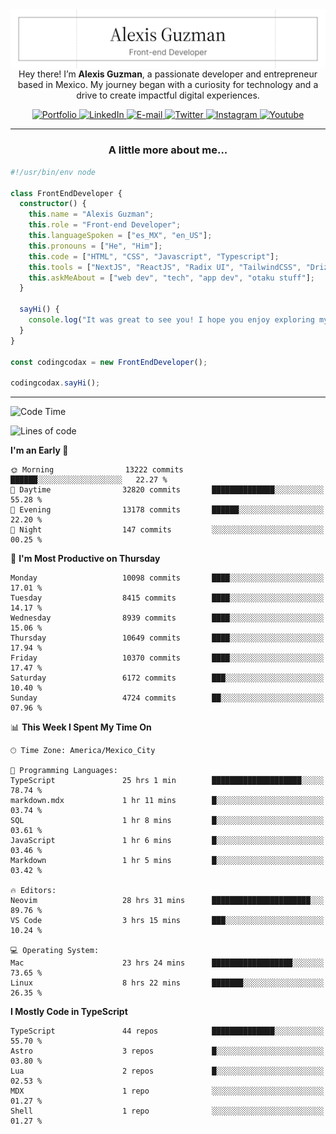 <img align='right' src="./Banner.png" width="" />
<p align='center'>Hey there! I’m <strong>Alexis Guzman</strong>, a passionate developer and entrepreneur based in Mexico. My journey began with a curiosity for technology and a drive to create impactful digital experiences.</p>

<div align='center'>
  <a href='https://www.codingcodax.dev' target='_blank'>
    <img alt='Portfolio' src='https://img.shields.io/badge/Portfolio-black?logo=vercel&style=flat-square'>
  </a>
  <a href='https://linkedin.com/in/codingcodax' target='_blank'>
    <img alt='LinkedIn' src='https://img.shields.io/badge/LinkedIn-black?logo=LinkedIn&style=flat-square'>
  </a>
  <a href='mailto:hello@codingcodax.com' target='_blank'>
    <img alt='E-mail' src='https://img.shields.io/badge/Email-black?logo=Gmail&style=flat-square'>
  </a>
  <a href='https://x.com/codingcodax' target='_blank'>
    <img alt='Twitter' src='https://img.shields.io/badge/X-black?logo=X&style=flat-square'>
  </a>
  <a href='https://www.instagram.com/codingcodax' target='_blank'>
    <img alt='Instagram' src='https://img.shields.io/badge/Instagram-black?logo=Instagram&style=flat-square'>
  </a>
  <a href='https://www.youtube.com/@codingcodax' target='_blank'>
    <img alt='Youtube' src='https://img.shields.io/badge/YouTube-black?logo=Youtube&style=flat-square'>
  </a>
</div>


---

<h3 align='center'>A little more about me...</h3>

```typescript
#!/usr/bin/env node

class FrontEndDeveloper {
  constructor() {
    this.name = "Alexis Guzman";
    this.role = "Front-end Developer";
    this.languageSpoken = ["es_MX", "en_US"];
    this.pronouns = ["He", "Him"];
    this.code = ["HTML", "CSS", "Javascript", "Typescript"];
    this.tools = ["NextJS", "ReactJS", "Radix UI", "TailwindCSS", "Drizzle", "tRPC"];
    this.askMeAbout = ["web dev", "tech", "app dev", "otaku stuff"];
  }

  sayHi() {
    console.log("It was great to see you! I hope you enjoy exploring my work.");
  }
}

const codingcodax = new FrontEndDeveloper();

codingcodax.sayHi();
```

---

<!--START_SECTION:waka-->
![Code Time](http://img.shields.io/badge/Code%20Time-4%2C163%20hrs%2041%20mins-blue)

![Lines of code](https://img.shields.io/badge/From%20Hello%20World%20I%27ve%20Written-10.3%20million%20lines%20of%20code-blue)

**I'm an Early 🐤** 

```text
🌞 Morning                13222 commits       ██████░░░░░░░░░░░░░░░░░░░   22.27 % 
🌆 Daytime                32820 commits       ██████████████░░░░░░░░░░░   55.28 % 
🌃 Evening                13178 commits       ██████░░░░░░░░░░░░░░░░░░░   22.20 % 
🌙 Night                  147 commits         ░░░░░░░░░░░░░░░░░░░░░░░░░   00.25 % 
```
📅 **I'm Most Productive on Thursday** 

```text
Monday                   10098 commits       ████░░░░░░░░░░░░░░░░░░░░░   17.01 % 
Tuesday                  8415 commits        ████░░░░░░░░░░░░░░░░░░░░░   14.17 % 
Wednesday                8939 commits        ████░░░░░░░░░░░░░░░░░░░░░   15.06 % 
Thursday                 10649 commits       ████░░░░░░░░░░░░░░░░░░░░░   17.94 % 
Friday                   10370 commits       ████░░░░░░░░░░░░░░░░░░░░░   17.47 % 
Saturday                 6172 commits        ███░░░░░░░░░░░░░░░░░░░░░░   10.40 % 
Sunday                   4724 commits        ██░░░░░░░░░░░░░░░░░░░░░░░   07.96 % 
```


📊 **This Week I Spent My Time On** 

```text
🕑︎ Time Zone: America/Mexico_City

💬 Programming Languages: 
TypeScript               25 hrs 1 min        ████████████████████░░░░░   78.74 % 
markdown.mdx             1 hr 11 mins        █░░░░░░░░░░░░░░░░░░░░░░░░   03.74 % 
SQL                      1 hr 8 mins         █░░░░░░░░░░░░░░░░░░░░░░░░   03.61 % 
JavaScript               1 hr 6 mins         █░░░░░░░░░░░░░░░░░░░░░░░░   03.46 % 
Markdown                 1 hr 5 mins         █░░░░░░░░░░░░░░░░░░░░░░░░   03.42 % 

🔥 Editors: 
Neovim                   28 hrs 31 mins      ██████████████████████░░░   89.76 % 
VS Code                  3 hrs 15 mins       ███░░░░░░░░░░░░░░░░░░░░░░   10.24 % 

💻 Operating System: 
Mac                      23 hrs 24 mins      ██████████████████░░░░░░░   73.65 % 
Linux                    8 hrs 22 mins       ███████░░░░░░░░░░░░░░░░░░   26.35 % 
```

**I Mostly Code in TypeScript** 

```text
TypeScript               44 repos            ██████████████░░░░░░░░░░░   55.70 % 
Astro                    3 repos             █░░░░░░░░░░░░░░░░░░░░░░░░   03.80 % 
Lua                      2 repos             █░░░░░░░░░░░░░░░░░░░░░░░░   02.53 % 
MDX                      1 repo              ░░░░░░░░░░░░░░░░░░░░░░░░░   01.27 % 
Shell                    1 repo              ░░░░░░░░░░░░░░░░░░░░░░░░░   01.27 % 
```




<!--END_SECTION:waka-->
